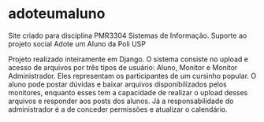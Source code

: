 # adoteumaluno
Site criado para disciplina PMR3304 Sistemas de Informação. Suporte ao projeto social Adote um Aluno da Poli USP

Projeto realizado inteiramente em Django.
O sistema consiste no upload e acesso de arquivos por três tipos de usuário: Aluno, Monitor e Monitor Administrador. Eles representam os participantes de um cursinho popular.
O aluno pode postar dúvidas e baixar arquivos disponibilizados pelos monitores, enquanto esses tem a capacidade de realizar o upload desses arquivos e responder aos posts dos alunos. Já a responsabilidade do administrador é a de conceder permissões e atualizar o calendário.
